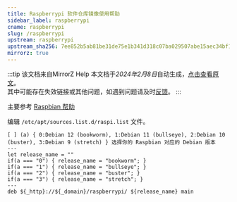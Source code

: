 ```yaml
---
title: Raspberrypi 软件仓库镜像使用帮助
sidebar_label: raspberrypi
cname: raspberrypi
slug: /raspberrypi
upstream: raspberrypi
upstream_sha256: 7ee852b5ab81be31de75e1b341d318c07ba029507abe15aec34bf15076cc26ca
mirrorz: true
---
```

:::tip 该文档来自MirrorZ Help
本文档于*2024年2月8日*自动生成，[点击查看原文](https://help.mirrors.cernet.edu.cn/raspberrypi)。  
其中可能存在失效链接或其他问题，如遇到问题请及时[反馈](https://github.com/hust-open-atom-club/hust-mirrors/issues)。
:::


主要参考 [Raspbian 帮助](/docs/raspbian/)

编辑 `/etc/apt/sources.list.d/raspi.list` 文件。

```properties varcode title="/etc/apt/sources.list.d/raspi.list"
[ ] (a) { 0:Debian 12 (bookworm), 1:Debian 11 (bullseye), 2:Debian 10 (buster), 3:Debian 9 (stretch) } 选择你的 Raspbian 对应的 Debian 版本
---
let release_name = ""
if(a === "0") { release_name = "bookworm"; }
if(a === "1") { release_name = "bullseye"; }
if(a === "2") { release_name = "buster"; }
if(a === "3") { release_name = "stretch"; }
---
deb ${_http}://${_domain}/raspberrypi/ ${release_name} main
```
